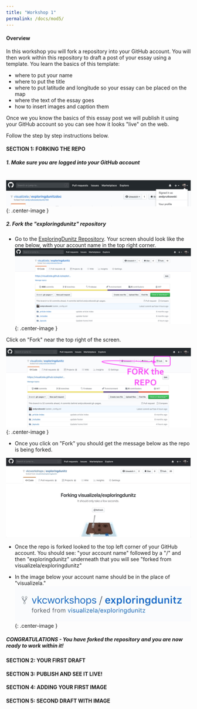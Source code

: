 ```yaml
---
title: "Workshop 1"
permalink: /docs/mod5/
---
```


#### Overview
In this workshop you will fork a repository into your GitHub account. You will then work within this repository to draft a post of your essay using a template. You learn the basics of this template:
* where to put your name 
* where to put the title
* where to put latitude and longitude so your essay can be placed on the map
* where the text of the essay goes
* how to insert images and caption them

Once we you know the basics of this essay post we will publish it using your GitHub account so you can see how it looks "live" on the web.

Follow the step by step instructions below.
#### SECTION 1: FORKING THE REPO
##### 1. Make sure you are logged into your GitHub account 
&nbsp;
![Your GitHub account signed in](https://raw.githubusercontent.com/visualizela/exploringdunitzdoc/gh-pages/img/githubsignedin.jpg){: .center-image }
&nbsp;
##### 2. Fork the "exploringdunitz" repository

* Go to the [ExploringDunitz Repository](https://github.com/visualizela/exploringdunitz). Your screen should look like the one below, with your account name in the top right corner.
&nbsp;
![Your GitHub account at the ExploringDunitz repository](https://raw.githubusercontent.com/visualizela/exploringdunitzdoc/gh-pages/img/github1.jpg){: .center-image }

Click on "Fork" near the top right of the screen.

![Your GitHub account at the ExploringDunitz repository](https://raw.githubusercontent.com/visualizela/exploringdunitzdoc/gh-pages/img/github2.jpg){: .center-image }

* Once you click on "Fork" you should get the message below as the repo is being forked.

<img src="https://raw.githubusercontent.com/visualizela/exploringdunitzdoc/gh-pages/img/github3.gif"/>

* Once the repo is forked looked to the top left corner of your GitHub account. You should see:
"your account name" followed by a "/" and then "exploringdunitz" underneath that you will see "forked from visualizela/exploringdunitz"

* In the image below your account name should be in the place of "visualizela."
![Your GitHub account at the ExploringDunitz repository](https://raw.githubusercontent.com/visualizela/exploringdunitzdoc/gh-pages/img/github4.jpg){: .center-image }

##### CONGRATULATIONS - You have forked the repository and you are now ready to work within it!

#### SECTION 2: YOUR FIRST DRAFT
#### SECTION 3: PUBLISH AND SEE IT LIVE!
#### SECTION 4: ADDING YOUR FIRST IMAGE
#### SECTION 5: SECOND DRAFT WITH IMAGE
 


 
